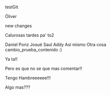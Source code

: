 testGit

Óliver

new changes


Calurosas tardes pa' to2

Daniel Ponz
Josué
Saul
Addy
Así mismo
Otra cosa
cambio_prueba_contenido
:)

Ya ta!!

Pero es que no se que mas comentar!!

Tengo Hambreeeeee!!!

Algo mas???